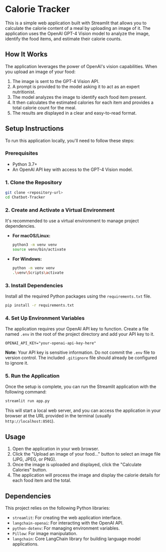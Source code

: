 # Calorie Tracker

This is a simple web application built with Streamlit that allows you to calculate the calorie content of a meal by uploading an image of it. The application uses the OpenAI GPT-4 Vision model to analyze the image, identify the food items, and estimate their calorie counts.

## How It Works

The application leverages the power of OpenAI's vision capabilities. When you upload an image of your food:

1.  The image is sent to the GPT-4 Vision API.
2.  A prompt is provided to the model asking it to act as an expert nutritionist.
3.  The model analyzes the image to identify each food item present.
4.  It then calculates the estimated calories for each item and provides a total calorie count for the meal.
5.  The results are displayed in a clear and easy-to-read format.

## Setup Instructions

To run this application locally, you'll need to follow these steps:

### Prerequisites

*   Python 3.7+
*   An OpenAI API key with access to the GPT-4 Vision model.

### 1. Clone the Repository

```bash
git clone <repository-url>
cd Chatbot-Tracker
```

### 2. Create and Activate a Virtual Environment

It's recommended to use a virtual environment to manage project dependencies.

*   **For macOS/Linux:**
    ```bash
    python3 -m venv venv
    source venv/bin/activate
    ```

*   **For Windows:**
    ```bash
    python -m venv venv
    .\venv\Scripts\activate
    ```

### 3. Install Dependencies

Install all the required Python packages using the `requirements.txt` file.

```bash
pip install -r requirements.txt
```

### 4. Set Up Environment Variables

The application requires your OpenAI API key to function. Create a file named `.env` in the root of the project directory and add your API key to it.

```
OPENAI_API_KEY="your-openai-api-key-here"
```

**Note:** Your API key is sensitive information. Do not commit the `.env` file to version control. The included `.gitignore` file should already be configured to ignore it.

### 5. Run the Application

Once the setup is complete, you can run the Streamlit application with the following command:

```bash
streamlit run app.py
```

This will start a local web server, and you can access the application in your browser at the URL provided in the terminal (usually `http://localhost:8501`).

## Usage

1.  Open the application in your web browser.
2.  Click the "Upload an image of your food..." button to select an image file (JPG, JPEG, or PNG).
3.  Once the image is uploaded and displayed, click the "Calculate Calories" button.
4.  The application will process the image and display the calorie details for each food item and the total.

## Dependencies

This project relies on the following Python libraries:

*   `streamlit`: For creating the web application interface.
*   `langchain-openai`: For interacting with the OpenAI API.
*   `python-dotenv`: For managing environment variables.
*   `Pillow`: For image manipulation.
*   `langchain`: Core LangChain library for building language model applications.
